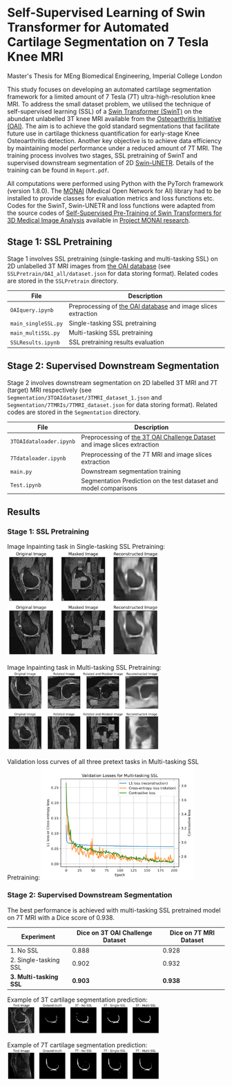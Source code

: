 # Self-Supervised Learning of Swin Transformer for Automated Cartilage Segmentation on 7 Tesla Knee MRI
Master's Thesis for MEng Biomedical Engineering, Imperial College London 

This study focuses on developing an automated cartilage segmentation framework for a limited amount of 7 Tesla (7T) ultra-high-resolution knee MRI. To address the small dataset problem, we utilised the technique of self-supervised learning (SSL) of a [Swin Transformer (SwinT)](https://openaccess.thecvf.com/content/ICCV2021/html/Liu_Swin_Transformer_Hierarchical_Vision_Transformer_Using_Shifted_Windows_ICCV_2021_paper) on the abundant unlabelled 3T knee MRI available from the [Osteoarthritis Initiative (OAI)](https://nda.nih.gov/oai/). The aim is to achieve the gold standard segmentations that facilitate future use in cartilage thickness quantification for early-stage Knee Osteoarthritis detection. Another key objective is to achieve data efficiency by maintaining model performance under a reduced amount of 7T MRI. The training process involves two stages, SSL pretraining of SwinT and supervised downstream segmentation of 2D [Swin-UNETR](https://link.springer.com/chapter/10.1007/978-3-031-08999-2_22). Details of the training can be found in `Report.pdf`. 

All computations were performed using Python with the PyTorch framework (version 1.8.0). The [MONAI](https://github.com/Project-MONAI/MONAI) (Medical Open Network for AI) library had to be installed to provide classes for evaluation metrics and loss functions etc. Codes for the SwinT, Swin-UNETR and loss functions were adapted from the source codes of [Self-Supervised Pre-Training of Swin Transformers
for 3D Medical Image Analysis](https://openaccess.thecvf.com/content/CVPR2022/papers/Tang_Self-Supervised_Pre-Training_of_Swin_Transformers_for_3D_Medical_Image_Analysis_CVPR_2022_paper.pdf) available in [Project MONAI research](https://github.com/Project-MONAI/research-contributions/tree/main/SwinUNETR/Pretrain). 

## Stage 1: SSL Pretraining

Stage 1 involves SSL pretraining (single-tasking and multi-tasking SSL) on 2D unlabelled 3T MRI images from [the OAI database](https://nda.nih.gov/oai/) (see `SSLPretrain/OAI_all/dataset.json` for data storing format). Related codes are stored in the `SSLPretrain` directory. 

|File                   |Description          
|----                   |------------             
|`OAIquery.ipynb`       |Preprocessing of [the OAI database](https://nda.nih.gov/oai/) and image slices extraction
|`main_singleSSL.py`    |Single-tasking SSL pretraining 
|`main_multiSSL.py`     |Multi-tasking SSL pretraining
|`SSLResults.ipynb`     |SSL pretraining results evaluation

## Stage 2: Supervised Downstream Segmentation

Stage 2 involves downstream segmentation on 2D labelled 3T MRI and 7T (target) MRI respectively (see `Segmentation/3TOAIdataset/3TMRI_dataset_1.json` and `Segmentation/7TMRIs/7TMRI_dataset.json` for data storing format). Related codes are stored in the `Segmentation` directory. 

|File                     |Description          
|----                     |------------             
|`3TOAIdataloader.ipynb`  |Preprocessing of [the 3T OAI Challenge Dataset](https://www.ncbi.nlm.nih.gov/pmc/articles/PMC8231759/) and image slices extraction
|`7Tdataloader.ipynb`     |Preprocessing of the 7T MRI and image slices extraction
|`main.py`                |Downstream segmentation training
|`Test.ipynb`             |Segmentation Prediction on the test dataset and model comparisons


## Results
### Stage 1: SSL Pretraining
Image Inpainting task in Single-tasking SSL Pretraining:
<img src="imgs/SingleSSL_results.png" alt="Single-tasking SSL" style="width: 70%;">

Image Inpainting task in Multi-tasking SSL Pretraining:
<img src="imgs/MultiSSL_results.png" alt="Multi-tasking SSL" style="width: 70%;">

Validation loss curves of all three pretext tasks in Multi-tasking SSL Pretraining:
<img src="imgs/multiSSL_valLosses.png" alt="Multi-tasking Validation" style="width: 70%;">

### Stage 2: Supervised Downstream Segmentation
The best performance is achieved with multi-tasking SSL pretrained model on 7T MRI with a Dice score of 0.938.

|Experiment                 |Dice on 3T OAI Challenge Dataset       |Dice on 7T MRI Dataset
|-----                      |--------------------------------       |----------------------
|1. No SSL                  |0.888                                  |0.928
|2. Single-tasking SSL      |0.902                                  |0.932
|**3. Multi-tasking SSL**   |**0.903**                              |**0.938**

Example of 3T cartilage segmentation prediction:
<img src="imgs/3TSeg_results2_new.png" alt="3T Prediction" style="width: 70%;">

Example of 7T cartilage segmentation prediction:
<img src="imgs/7TSeg_results2_new.png" alt="7T Prediction" style="width: 70%;">



